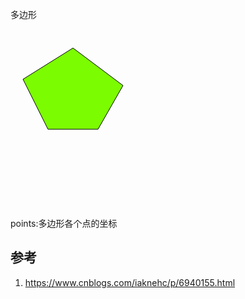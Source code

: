 

多边形

<svg width="500" height="300" version="1.1">
    <polygon points="100,30, 20,80 60,160 140,160 180,90" style="fill:LawnGreen;stroke:black;stroke-width:1" />
</svg>
points:多边形各个点的坐标

## 参考

1. https://www.cnblogs.com/iaknehc/p/6940155.html